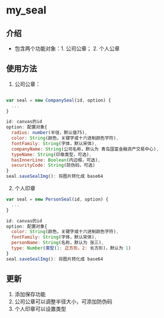 # my_seal

## 介绍

* 包含两个功能对象：1. 公司公章； 2. 个人公章

## 使用方法

1. 公司公章：

```javascript

var seal = new CompanySeal(id, option) {
  ...
}

id: canvas的id
option: 配置对象{
  radius: number(半径，默认值75),
  color: String(颜色，关键字或十六进制颜色字符),
  fontFamily: String(字体，默认宋体),
  companyName: String(公司名称，默认为 青岛国富金融资产交易中心),
  typeName: String(印章类型，可选),
  hasInnerLine: Boolean(内边框，可选),
  securityCode: String(防伪码，可选)
}
seal.saveSealImg(): 将图片转化成 base64

```

2. 个人印章

```javascript
var seal = new PersonSeal(id, option) {
  ...
}

id: canvas的id
option: 配置对象{
  color: String(颜色，关键字或十六进制颜色字符),
  fontFamily: String(字体，默认宋体),
  personName: String(名称，默认为 张三),
  type: Number(类型(1: 正方形，2: 长方形)，默认为 1)
}
seal.saveSealImg(): 将图片转化成 base64
```

## 更新

1. 添加保存功能
2. 公司公章可以调整半径大小，可添加防伪码
3. 个人印章可以设置类型